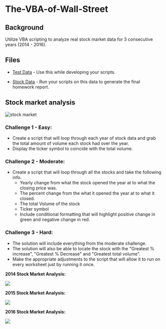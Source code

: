 # The-VBA-of-Wall-Street

## Background

Utilize VBA scripting to analyze real stock market data for 3 consecutive years (2014 - 2016).

## Files

* [Test Data](https://github.com/momoe711/The-VBA-of-Wall-Street/tree/master/Resources) - Use this while developing your scripts.

* [Stock Data](Resources/Multiple_year_stock_data.xlsx) - Run your scripts on this data to generate the final homework report.

## Stock market analysis

![stock market](https://github.com/momoe711/The-VBA-of-Wall-Street/blob/master/Images/stockmarket.jpg)

### Challenge 1 - Easy:

* Create a script that will loop through each year of stock data and grab the total amount of volume each stock had over the year.
* Display the ticker symbol to coincide with the total volume.


### Challenge 2 - Moderate:

* Create a script that will loop through all the stocks and take the following info.
  * Yearly change from what the stock opened the year at to what the closing price was.
  * The percent change from the what it opened the year at to what it closed.
  * The total Volume of the stock
  * Ticker symbol
  * Include conditional formatting that will highlight positive change in green and negative change in red.


### Challenge 3 - Hard:

* The solution will include everything from the moderate challenge.
* The solution will also be able to locate the stock with the "Greatest % increase", "Greatest % Decrease" and "Greatest total volume".
* Make the appropriate adjustments to the script that will allow it to run on every worksheet just by running it once.


**2014 Stock Market Analysis:** 

![](https://github.com/momoe711/The-VBA-of-Wall-Street/blob/master/Images/Multiple%20year%20stock%20data_Hard%202014.png)

**2015 Stock Market Analysis:** 

![](https://github.com/momoe711/The-VBA-of-Wall-Street/blob/master/Images/Multiple%20year%20stock%20data_Hard%202015.png)

**2016 Stock Market Analysis:** 

![](https://github.com/momoe711/The-VBA-of-Wall-Street/blob/master/Images/Multiple%20year%20stock%20data_Hard%202016.png)
